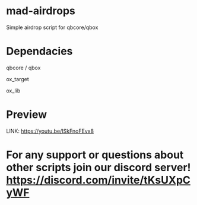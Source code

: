 # mad-airdrops
Simple airdrop script for qbcore/qbox


# Dependacies

qbcore / qbox

ox_target

ox_lib

# Preview

LINK: https://youtu.be/ISkFnoFEvx8

# For any support or questions about other scripts join our discord server! https://discord.com/invite/tKsUXpCyWF
